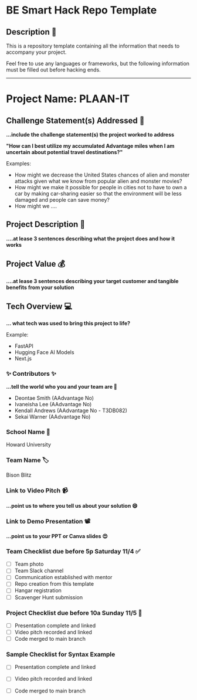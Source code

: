 # BE Smart Hack Repo Template

## Description 🚨 
This is a repository template containing all the information that needs to accompany your project.

Feel free to use any languages or frameworks, but the following information must be filled out before hacking ends.
___________
# Project Name: PLAAN-IT

## Challenge Statement(s) Addressed 🎯
**...include the challenge statement(s) the project worked to address**

**"How can I best utilize my accumulated Advantage miles when I am uncertain about potential travel destinations?"**

Examples:
* How might we decrease the United States chances of alien and monster attacks given what we know from popular alien and monster movies?
* How might we make it possible for people in cities not to have to own a car by making car-sharing easier so that the environment will be less damaged and people can save money?
* How might we ....

## Project Description 🤯
**....at lease 3 sentences describing what the project does and how it works**

## Project Value 💰
**....at lease 3 sentences describing your target customer and tangible benefits from your solution**


## Tech Overview 💻
**... what tech was used to bring this project to life?**

Example:
* FastAPI
* Hugging Face AI Models
* Next.js


### ✨ Contributors ✨
**...tell the world who you and your team are 🙂**
* Deontae Smith (AAdvantage No)
* Ivaneisha Lee (AAdvantage No)
* Kendall Andrews (AAdvantage No - T3DB082)
* Sekai Warner (AAdvantage No)

### School Name 🏫
Howard University

### Team Name 🏷
Bison Blitz

### Link to Video Pitch 📹
**...point us to where you tell us about your solution 😄**

### Link to Demo Presentation 📽
**...point us to your PPT or Canva slides 😍**

### Team Checklist due before 5p Saturday 11/4 ✅
- [ ] Team photo
- [ ] Team Slack channel
- [ ] Communication established with mentor
- [ ] Repo creation from this template
- [ ] Hangar registration
- [ ] Scavenger Hunt submission

### Project Checklist due before 10a Sunday 11/5 🏁
- [ ] Presentation complete and linked
- [ ] Video pitch recorded and linked
- [ ] Code merged to main branch

### Sample Checklist for Syntax Example 
- [ ] Presentation complete and linked
- [ ] Video pitch recorded and linked
- [ ] Code merged to main branch

